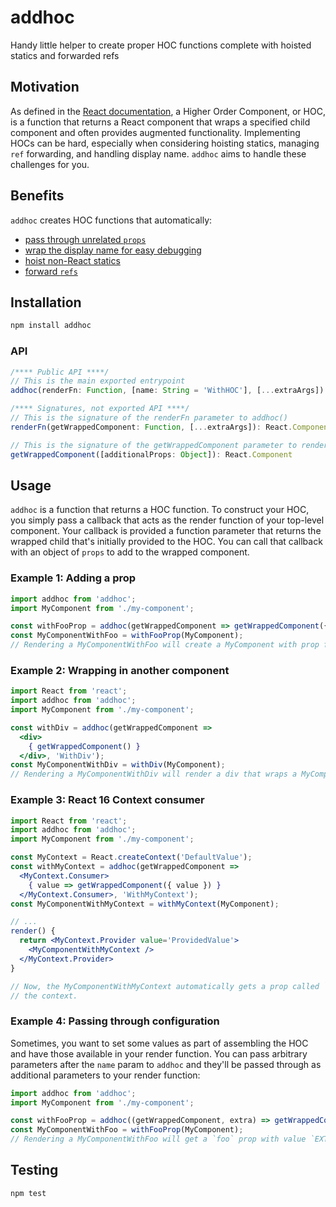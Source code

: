 # addhoc

Handy little helper to create proper HOC functions complete with hoisted statics and forwarded refs

## Motivation

As defined in the [React documentation], a Higher Order Component, or HOC, is a function that returns a React component
that wraps a specified child component and often provides augmented functionality. Implementing HOCs can be hard,
especially when considering hoisting statics, managing `ref` forwarding, and handling display name. `addhoc` aims to
handle these challenges for you.

## Benefits

`addhoc` creates HOC functions that automatically:

- [pass through unrelated `props`](https://reactjs.org/docs/higher-order-components.html#convention-pass-unrelated-props-through-to-the-wrapped-component)
- [wrap the display name for easy debugging](https://reactjs.org/docs/higher-order-components.html#convention-wrap-the-display-name-for-easy-debugging)
- [hoist non-React statics](https://reactjs.org/docs/higher-order-components.html#static-methods-must-be-copied-over)
- [forward `refs`](https://reactjs.org/docs/higher-order-components.html#refs-arent-passed-through)

## Installation

```bash
npm install addhoc
```

### API

```ts
/**** Public API ****/
// This is the main exported entrypoint
addhoc(renderFn: Function, [name: String = 'WithHOC'], [...extraArgs]): Function

/**** Signatures, not exported API ****/
// This is the signature of the renderFn parameter to addhoc()
renderFn(getWrappedComponent: Function, [...extraArgs]): React.Component

// This is the signature of the getWrappedComponent parameter to renderFn()
getWrappedComponent([additionalProps: Object]): React.Component
```

## Usage

`addhoc` is a function that returns a HOC function. To construct your HOC, you simply pass a callback that acts as the
render function of your top-level component. Your callback is provided a function parameter that returns the wrapped
child that's initially provided to the HOC. You can call that callback with an object of `props` to add to the wrapped
component.

### Example 1: Adding a prop

```jsx
import addhoc from 'addhoc';
import MyComponent from './my-component';

const withFooProp = addhoc(getWrappedComponent => getWrappedComponent({ foo: true }), 'WithFooProp');
const MyComponentWithFoo = withFooProp(MyComponent);
// Rendering a MyComponentWithFoo will create a MyComponent with prop foo = true
```

### Example 2: Wrapping in another component

```jsx
import React from 'react';
import addhoc from 'addhoc';
import MyComponent from './my-component';

const withDiv = addhoc(getWrappedComponent =>
  <div>
    { getWrappedComponent() }
  </div>, 'WithDiv');
const MyComponentWithDiv = withDiv(MyComponent);
// Rendering a MyComponentWithDiv will render a div that wraps a MyComponent
```

### Example 3: React 16 Context consumer

```jsx
import React from 'react';
import addhoc from 'addhoc';
import MyComponent from './my-component';

const MyContext = React.createContext('DefaultValue');
const withMyContext = addhoc(getWrappedComponent =>
  <MyContext.Consumer>
    { value => getWrappedComponent({ value }) }
  </MyContext.Consumer>, 'WithMyContext');
const MyComponentWithMyContext = withMyContext(MyComponent);

// ...
render() {
  return <MyContext.Provider value='ProvidedValue'>
    <MyComponentWithMyContext />
  </MyContext.Provider>
}

// Now, the MyComponentWithMyContext automatically gets a prop called `value` that gets the context value passed in from
// the context.
```

### Example 4: Passing through configuration

Sometimes, you want to set some values as part of assembling the HOC and have those available in your render function.
You can pass arbitrary parameters after the `name` param to `addhoc` and they'll be passed through as additional
parameters to your render function:

```jsx
import addhoc from 'addhoc';
import MyComponent from './my-component';

const withFooProp = addhoc((getWrappedComponent, extra) => getWrappedComponent({ foo: extra }), 'WithFoo', 'EXTRA');
const MyComponentWithFoo = withFooProp(MyComponent);
// Rendering a MyComponentWithFoo will get a `foo` prop with value `EXTRA`
```

## Testing

```bash
npm test
```

[React documentation]: https://reactjs.org/docs/higher-order-components.html
